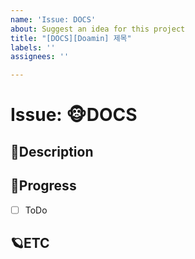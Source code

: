 ```yaml
---
name: 'Issue: DOCS'
about: Suggest an idea for this project
title: "[DOCS][Doamin] 제목"
labels: ''
assignees: ''

---
```


# Issue: 🐵DOCS

## 🎈Description
<!-- 설명을 작성하시오. -->

## 🎹Progress
- [ ] ToDo

## 🪐ETC
<!-- 비고 -->
